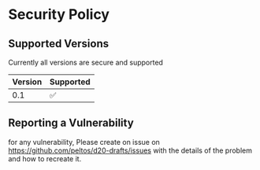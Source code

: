 # Security Policy

## Supported Versions

Currently all versions are secure and supported

| Version | Supported          |
| ------- | ------------------ |
| 0.1     | :white_check_mark: |

## Reporting a Vulnerability

for any vulnerability, Please create on issue on https://github.com/peltos/d20-drafts/issues with the details of the problem and how to recreate it. 
